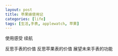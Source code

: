 ```yaml
---
layout: post
title: 苹果婊使用记
categories: [life]
tags: [生活,手表, applewatch, 苹果]
---
```


使用感受
续航

反思手表的价值
反思苹果表的价值
展望未来手表的功能